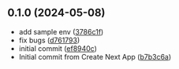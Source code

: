 ## 0.1.0 (2024-05-08)

* add sample env ([3786c1f](https://github.com/fauzannurhikmah/fastapi/commit/3786c1f))
* fix bugs ([d761793](https://github.com/fauzannurhikmah/fastapi/commit/d761793))
* initial commit ([ef8940c](https://github.com/fauzannurhikmah/fastapi/commit/ef8940c))
* Initial commit from Create Next App ([b7b3c6a](https://github.com/fauzannurhikmah/fastapi/commit/b7b3c6a))



